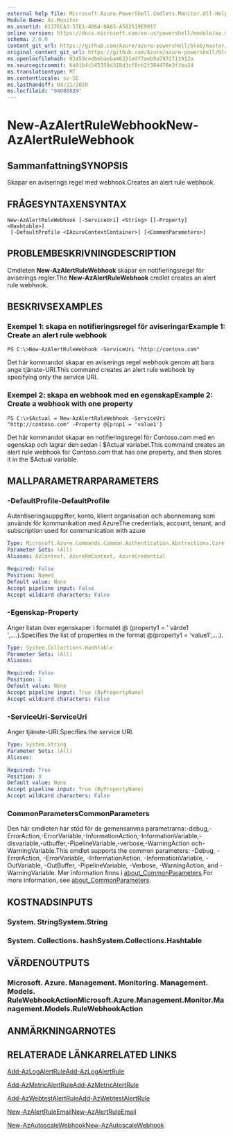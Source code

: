```yaml
---
external help file: Microsoft.Azure.PowerShell.Cmdlets.Monitor.dll-Help.xml
Module Name: Az.Monitor
ms.assetid: 0137ECA3-37E1-4064-8A65-A582519E9017
online version: https://docs.microsoft.com/en-us/powershell/module/az.monitor/new-azalertrulewebhook
schema: 2.0.0
content_git_url: https://github.com/Azure/azure-powershell/blob/master/src/Monitor/Monitor/help/New-AzAlertRuleWebhook.md
original_content_git_url: https://github.com/Azure/azure-powershell/blob/master/src/Monitor/Monitor/help/New-AzAlertRuleWebhook.md
ms.openlocfilehash: 03459cedbebaeba46331edf7aeb9a7972711912a
ms.sourcegitcommit: 6a91b4c545350d316d3cf8c62f384478e3f3ba24
ms.translationtype: MT
ms.contentlocale: sv-SE
ms.lasthandoff: 04/21/2020
ms.locfileid: "94088839"
---
```

# <span data-ttu-id="b3b1e-101">New-AzAlertRuleWebhook</span><span class="sxs-lookup"><span data-stu-id="b3b1e-101">New-AzAlertRuleWebhook</span></span>

## <span data-ttu-id="b3b1e-102">Sammanfattning</span><span class="sxs-lookup"><span data-stu-id="b3b1e-102">SYNOPSIS</span></span>
<span data-ttu-id="b3b1e-103">Skapar en aviserings regel med webhook.</span><span class="sxs-lookup"><span data-stu-id="b3b1e-103">Creates an alert rule webhook.</span></span>

## <span data-ttu-id="b3b1e-104">FRÅGESYNTAXEN</span><span class="sxs-lookup"><span data-stu-id="b3b1e-104">SYNTAX</span></span>

```
New-AzAlertRuleWebhook [-ServiceUri] <String> [[-Property] <Hashtable>]
 [-DefaultProfile <IAzureContextContainer>] [<CommonParameters>]
```

## <span data-ttu-id="b3b1e-105">PROBLEMBESKRIVNING</span><span class="sxs-lookup"><span data-stu-id="b3b1e-105">DESCRIPTION</span></span>
<span data-ttu-id="b3b1e-106">Cmdleten **New-AzAlertRuleWebhook** skapar en notifieringsregel för aviserings regler.</span><span class="sxs-lookup"><span data-stu-id="b3b1e-106">The **New-AzAlertRuleWebhook** cmdlet creates an alert rule webhook.</span></span>

## <span data-ttu-id="b3b1e-107">BESKRIVS</span><span class="sxs-lookup"><span data-stu-id="b3b1e-107">EXAMPLES</span></span>

### <span data-ttu-id="b3b1e-108">Exempel 1: skapa en notifieringsregel för aviseringar</span><span class="sxs-lookup"><span data-stu-id="b3b1e-108">Example 1: Create an alert rule webhook</span></span>
```
PS C:\>New-AzAlertRuleWebhook -ServiceUri "http://contoso.com"
```

<span data-ttu-id="b3b1e-109">Det här kommandot skapar en aviserings regel webhook genom att bara ange tjänste-URI.</span><span class="sxs-lookup"><span data-stu-id="b3b1e-109">This command creates an alert rule webhook by specifying only the service URI.</span></span>

### <span data-ttu-id="b3b1e-110">Exempel 2: skapa en webhook med en egenskap</span><span class="sxs-lookup"><span data-stu-id="b3b1e-110">Example 2: Create a webhook with one property</span></span>
```
PS C:\>$Actual = New-AzAlertRuleWebhook -ServiceUri "http://contoso.com" -Property @{prop1 = 'value1'}
```

<span data-ttu-id="b3b1e-111">Det här kommandot skapar en notifieringsregel för Contoso.com med en egenskap och lagrar den sedan i $Actual variabel.</span><span class="sxs-lookup"><span data-stu-id="b3b1e-111">This command creates an alert rule webhook for Contoso.com that has one property, and then stores it in the $Actual variable.</span></span>

## <span data-ttu-id="b3b1e-112">MALLPARAMETRAR</span><span class="sxs-lookup"><span data-stu-id="b3b1e-112">PARAMETERS</span></span>

### <span data-ttu-id="b3b1e-113">-DefaultProfile</span><span class="sxs-lookup"><span data-stu-id="b3b1e-113">-DefaultProfile</span></span>
<span data-ttu-id="b3b1e-114">Autentiseringsuppgifter, konto, klient organisation och abonnemang som används för kommunikation med Azure</span><span class="sxs-lookup"><span data-stu-id="b3b1e-114">The credentials, account, tenant, and subscription used for communication with azure</span></span>

```yaml
Type: Microsoft.Azure.Commands.Common.Authentication.Abstractions.Core.IAzureContextContainer
Parameter Sets: (All)
Aliases: AzContext, AzureRmContext, AzureCredential

Required: False
Position: Named
Default value: None
Accept pipeline input: False
Accept wildcard characters: False
```

### <span data-ttu-id="b3b1e-115">-Egenskap</span><span class="sxs-lookup"><span data-stu-id="b3b1e-115">-Property</span></span>
<span data-ttu-id="b3b1e-116">Anger listan över egenskaper i formatet @ (property1 = ' värde1 ',....).</span><span class="sxs-lookup"><span data-stu-id="b3b1e-116">Specifies the list of properties in the format @(property1 = 'value1',....).</span></span>

```yaml
Type: System.Collections.Hashtable
Parameter Sets: (All)
Aliases:

Required: False
Position: 1
Default value: None
Accept pipeline input: True (ByPropertyName)
Accept wildcard characters: False
```

### <span data-ttu-id="b3b1e-117">-ServiceUri</span><span class="sxs-lookup"><span data-stu-id="b3b1e-117">-ServiceUri</span></span>
<span data-ttu-id="b3b1e-118">Anger tjänste-URI.</span><span class="sxs-lookup"><span data-stu-id="b3b1e-118">Specifies the service URI.</span></span>

```yaml
Type: System.String
Parameter Sets: (All)
Aliases:

Required: True
Position: 0
Default value: None
Accept pipeline input: True (ByPropertyName)
Accept wildcard characters: False
```

### <span data-ttu-id="b3b1e-119">CommonParameters</span><span class="sxs-lookup"><span data-stu-id="b3b1e-119">CommonParameters</span></span>
<span data-ttu-id="b3b1e-120">Den här cmdleten har stöd för de gemensamma parametrarna:-debug,-ErrorAction,-ErrorVariable,-InformationAction,-InformationVariable,-disvariable,-utbuffer,-PipelineVariable,-verbose,-WarningAction och-WarningVariable.</span><span class="sxs-lookup"><span data-stu-id="b3b1e-120">This cmdlet supports the common parameters: -Debug, -ErrorAction, -ErrorVariable, -InformationAction, -InformationVariable, -OutVariable, -OutBuffer, -PipelineVariable, -Verbose, -WarningAction, and -WarningVariable.</span></span> <span data-ttu-id="b3b1e-121">Mer information finns i [about_CommonParameters](http://go.microsoft.com/fwlink/?LinkID=113216).</span><span class="sxs-lookup"><span data-stu-id="b3b1e-121">For more information, see [about_CommonParameters](http://go.microsoft.com/fwlink/?LinkID=113216).</span></span>

## <span data-ttu-id="b3b1e-122">KOSTNADS</span><span class="sxs-lookup"><span data-stu-id="b3b1e-122">INPUTS</span></span>

### <span data-ttu-id="b3b1e-123">System. String</span><span class="sxs-lookup"><span data-stu-id="b3b1e-123">System.String</span></span>

### <span data-ttu-id="b3b1e-124">System. Collections. hash</span><span class="sxs-lookup"><span data-stu-id="b3b1e-124">System.Collections.Hashtable</span></span>

## <span data-ttu-id="b3b1e-125">VÄRDEN</span><span class="sxs-lookup"><span data-stu-id="b3b1e-125">OUTPUTS</span></span>

### <span data-ttu-id="b3b1e-126">Microsoft. Azure. Management. Monitoring. Management. Models. RuleWebhookAction</span><span class="sxs-lookup"><span data-stu-id="b3b1e-126">Microsoft.Azure.Management.Monitor.Management.Models.RuleWebhookAction</span></span>

## <span data-ttu-id="b3b1e-127">ANMÄRKNINGAR</span><span class="sxs-lookup"><span data-stu-id="b3b1e-127">NOTES</span></span>

## <span data-ttu-id="b3b1e-128">RELATERADE LÄNKAR</span><span class="sxs-lookup"><span data-stu-id="b3b1e-128">RELATED LINKS</span></span>

[<span data-ttu-id="b3b1e-129">Add-AzLogAlertRule</span><span class="sxs-lookup"><span data-stu-id="b3b1e-129">Add-AzLogAlertRule</span></span>](./Add-AzLogAlertRule.md)

[<span data-ttu-id="b3b1e-130">Add-AzMetricAlertRule</span><span class="sxs-lookup"><span data-stu-id="b3b1e-130">Add-AzMetricAlertRule</span></span>](./Add-AzMetricAlertRule.md)

[<span data-ttu-id="b3b1e-131">Add-AzWebtestAlertRule</span><span class="sxs-lookup"><span data-stu-id="b3b1e-131">Add-AzWebtestAlertRule</span></span>](./Add-AzWebtestAlertRule.md)

[<span data-ttu-id="b3b1e-132">New-AzAlertRuleEmail</span><span class="sxs-lookup"><span data-stu-id="b3b1e-132">New-AzAlertRuleEmail</span></span>](./New-AzAlertRuleEmail.md)

[<span data-ttu-id="b3b1e-133">New-AzAutoscaleWebhook</span><span class="sxs-lookup"><span data-stu-id="b3b1e-133">New-AzAutoscaleWebhook</span></span>](./New-AzAutoscaleWebhook.md)


